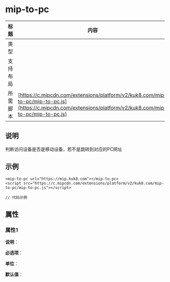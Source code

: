 # mip-to-pc

标题|内容
----|----
类型|
支持布局|
所需脚本| [https://c.mipcdn.com/extensions/platform/v2/kuk8.com/mip-to-pc/mip-to-pc.js](https://c.mipcdn.com/extensions/platform/v2/kuk8.com/mip-to-pc/mip-to-pc.js)

## 说明

判断访问设备是否是移动设备，若不是跳转到对应的PC网址

## 示例

    <mip-to-pc url="https://mip.kuk8.com"></mip-to-pc>
    <script src="https://c.mipcdn.com/extensions/platform/v2/kuk8.com/mip-to-pc/mip-to-pc.js"></script>

```
// 代码示例
```

## 属性

### 属性1

**说明**：

**必选项**：

**单位**：

**默认值**：